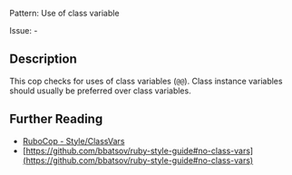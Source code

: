 Pattern: Use of class variable

Issue: -

## Description

This cop checks for uses of class variables (`@@`). Class instance variables should usually be preferred over class variables.

## Further Reading

* [RuboCop - Style/ClassVars](https://rubocop.readthedocs.io/en/latest/cops_style/#styleclassvars)
* [https://github.com/bbatsov/ruby-style-guide#no-class-vars](https://github.com/bbatsov/ruby-style-guide#no-class-vars)
